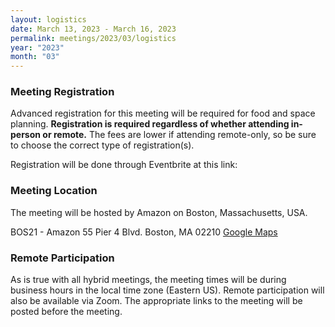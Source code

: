 ```yaml
---
layout: logistics
date: March 13, 2023 - March 16, 2023
permalink: meetings/2023/03/logistics
year: "2023"
month: "03"
---
```


### Meeting Registration

Advanced registration for this meeting will be required for food and space
planning. **Registration is required regardless of whether attending in-person
or remote.** The fees are lower if attending remote-only, so be sure to choose
the correct type of registration(s).

Registration will be done through Eventbrite at this link: []()

### Meeting Location

The meeting will be hosted by Amazon on Boston, Massachusetts, USA.

BOS21 - Amazon
55 Pier 4 Blvd.
Boston, MA 02210
[Google Maps](https://www.google.com/maps/place/BOS21+-+Amazon/@42.3501737,-71.0447714,17z/data=!3m1!4b1!4m5!3m4!1s0x89e37b21a0d5cc89:0x7bf05aadf19b7d13!8m2!3d42.35017!4d-71.0447632)

### Remote Participation

As is true with all hybrid meetings, the meeting times will be during business hours in the local time zone (Eastern US). Remote participation will also be available via Zoom. The appropriate links to the meeting will be posted before the meeting.
